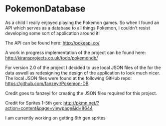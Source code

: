 PokemonDatabase
===============

As a child I really enjoyed playing the Pokemon games. So when I found an API which serves as a database to all things Pokemon, I couldn't resist developing some sort of application around it! 

The API can be found here: http://pokeapi.co/

A work in progress implementation of the project can be found here: http://kiransprojects.co.uk/todo/pokemondb/

For version 2.0 of the project I decided to use local JSON files of the for the data aswell as redesigning the design of the application to look much nicer. The local JSON files were found at the following GitHub repo: https://github.com/fanzeyi/Pokemon-DB

Credit goes to fanzeyi for creating the JSON files required for this project. 

Credit for Sprites 1-5th gen: http://pkmn.net/?action=content&page=viewpage&id=8644

I am currently working on getting 6th gen sprites
